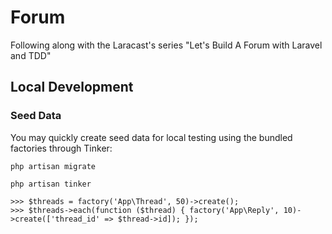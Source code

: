 # Forum
Following along with the Laracast's series "Let's Build A Forum with Laravel and TDD"

## Local Development

### Seed Data
You may quickly create seed data for local testing using the bundled factories through Tinker:

```
php artisan migrate
```

```
php artisan tinker

>>> $threads = factory('App\Thread', 50)->create();
>>> $threads->each(function ($thread) { factory('App\Reply', 10)->create(['thread_id' => $thread->id]); });
```
